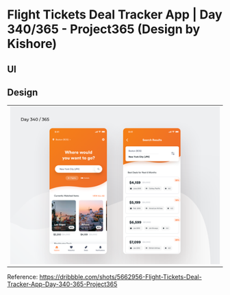 # Flight Tickets Deal Tracker App | Day 340/365 - Project365 (Design by Kishore)

## UI

## Design 

<table style={border:"none"}><tr><td><img src="https://github.com/roninprogrammer/flightapp/blob/master/assets/img/design.png" alt="Home Screen(default)"/></td></tr></table>

Reference: https://dribbble.com/shots/5662956-Flight-Tickets-Deal-Tracker-App-Day-340-365-Project365

